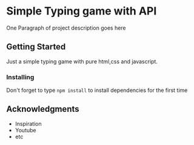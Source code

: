 # Simple Typing game with API

One Paragraph of project description goes here

## Getting Started

Just a simple typing game with pure html,css and javascript.

### Installing

Don't forget to type ``` npm install ``` to install dependencies for the first time

## Acknowledgments

* Inspiration
* Youtube
* etc
